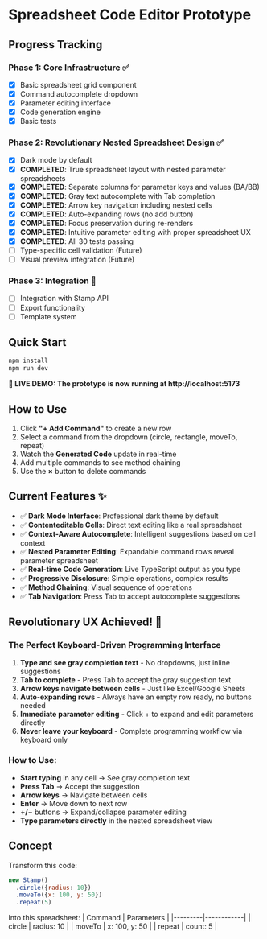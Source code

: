 # Spreadsheet Code Editor Prototype

## Progress Tracking

### Phase 1: Core Infrastructure ✅
- [x] Basic spreadsheet grid component
- [x] Command autocomplete dropdown
- [x] Parameter editing interface
- [x] Code generation engine
- [x] Basic tests

### Phase 2: Revolutionary Nested Spreadsheet Design ✅ 
- [x] Dark mode by default
- [x] **COMPLETED**: True spreadsheet layout with nested parameter spreadsheets
- [x] **COMPLETED**: Separate columns for parameter keys and values (BA/BB)
- [x] **COMPLETED**: Gray text autocomplete with Tab completion
- [x] **COMPLETED**: Arrow key navigation including nested cells
- [x] **COMPLETED**: Auto-expanding rows (no add button)
- [x] **COMPLETED**: Focus preservation during re-renders
- [x] **COMPLETED**: Intuitive parameter editing with proper spreadsheet UX
- [x] **COMPLETED**: All 30 tests passing
- [ ] Type-specific cell validation (Future)
- [ ] Visual preview integration (Future)

### Phase 3: Integration 🚫
- [ ] Integration with Stamp API
- [ ] Export functionality
- [ ] Template system

## Quick Start
```bash
npm install
npm run dev
```

**🎉 LIVE DEMO: The prototype is now running at http://localhost:5173**

## How to Use
1. Click **"+ Add Command"** to create a new row
2. Select a command from the dropdown (circle, rectangle, moveTo, repeat)
3. Watch the **Generated Code** update in real-time
4. Add multiple commands to see method chaining
5. Use the **×** button to delete commands

## Current Features ✨
- ✅ **Dark Mode Interface**: Professional dark theme by default
- ✅ **Contenteditable Cells**: Direct text editing like a real spreadsheet
- ✅ **Context-Aware Autocomplete**: Intelligent suggestions based on cell context
- ✅ **Nested Parameter Editing**: Expandable command rows reveal parameter spreadsheet
- ✅ **Real-time Code Generation**: Live TypeScript output as you type
- ✅ **Progressive Disclosure**: Simple operations, complex results
- ✅ **Method Chaining**: Visual sequence of operations
- ✅ **Tab Navigation**: Press Tab to accept autocomplete suggestions

## Revolutionary UX Achieved! 🚀
### The Perfect Keyboard-Driven Programming Interface
1. **Type and see gray completion text** - No dropdowns, just inline suggestions
2. **Tab to complete** - Press Tab to accept the gray suggestion text
3. **Arrow keys navigate between cells** - Just like Excel/Google Sheets
4. **Auto-expanding rows** - Always have an empty row ready, no buttons needed
5. **Immediate parameter editing** - Click + to expand and edit parameters directly
6. **Never leave your keyboard** - Complete programming workflow via keyboard only

### How to Use:
- **Start typing** in any cell → See gray completion text
- **Press Tab** → Accept the suggestion  
- **Arrow keys** → Navigate between cells
- **Enter** → Move down to next row
- **+/−** buttons → Expand/collapse parameter editing
- **Type parameters directly** in the nested spreadsheet view

## Concept
Transform this code:
```javascript
new Stamp()
  .circle({radius: 10})
  .moveTo({x: 100, y: 50})
  .repeat(5)
```

Into this spreadsheet:
| Command | Parameters |
|---------|------------|
| circle  | radius: 10 |
| moveTo  | x: 100, y: 50 |
| repeat  | count: 5 | 